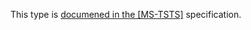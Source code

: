 This type is [documened in the [MS-TSTS]](https://learn.microsoft.com/en-us/openspecs/windows_protocols/ms-tsts/9c5442c2-9334-4d64-9099-c38546864e38) specification.
